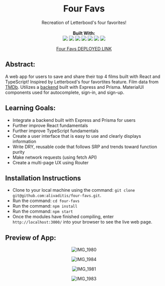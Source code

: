 <div align="center">
<h1> Four Favs </h1>
Recreation of Letterboxd's four favorites!<br> 

<br>
<b>Built With:</b>
<br>

  <img src="https://img.shields.io/badge/React-20232A?style=for-the-badge&logo=react&logoColor=61DAFB" />
  <img src="https://img.shields.io/badge/TypeScript-3178C6?style=for-the-badge&logo=TypeScript&logoColor=FFF" /> 
  <img src="https://img.shields.io/badge/CSS3-1572B6?style=for-the-badge&logo=css3&logoColor=white" /> 
  <img src="https://img.shields.io/badge/HTML5-E34F26?style=for-the-badge&logo=html5&logoColor=white" />
  <img src="https://img.shields.io/badge/express.js-%23404d59.svg?style=for-the-badge&logo=html5&logoColor=white" />
  <img src="https://img.shields.io/badge/Prisma-3982CE?style=for-the-badge&logo=html5&logoColor=white" />
  <img src="https://img.shields.io/badge/postgres-%23316192.svg?style=for-the-badge&logo=html5&logoColor=white" />
  
[Four Favs DEPLOYED LINK](https://four-favs.vercel.app/)
</div>


## Abstract: 
A web app for users to save and share their top 4 films built with React and TypeScript!  Inspired by Letterboxd's four favortites feature.  Film data from [TMDb](https://www.themoviedb.org/?language=en-US).  Utilizes a [backend](https://github.com/alivaditis/four-favs-be) built with Express and Prisma.  MaterialUI components used for autocomplete, sign-in, and sign-up.

## Learning Goals:
- Integrate a backend built with Express and Prisma for users
- Further improve React fundamentals
- Further improve TypeScript fundamentals
- Create a user interface that is easy to use and clearly displays information
- Write DRY, reusable code that follows SRP and trends toward function purity
- Make network requests (using fetch API)
- Create a multi-page UX using Router

## Installation Instructions 
- Clone to your local machine using the command: `git clone git@github.com:alivaditis/four-favs.git`.
- Run the command: `cd four-favs`
- Run the command: `npm install`
- Run the command: `npm start`
- Once the modules have finished compiling, enter `http://localhost:3000/` into your browser to see the live web page. 


## Preview of App:

<div align="center">

![IMG_1980](https://github.com/alivaditis/four-favs/assets/123565022/69d44841-2d6c-41b4-a5f4-c409a3a3dc2d)

![IMG_1984](https://github.com/alivaditis/four-favs/assets/123565022/a940694f-468d-4acb-8072-b8b37848e26b)

![IMG_1981](https://github.com/alivaditis/four-favs/assets/123565022/eb0c98d6-bfcf-416b-81cf-a3de5f36543f)

![IMG_1983](https://github.com/alivaditis/four-favs/assets/123565022/736cbb4d-651f-4de7-96f0-ad08a59cb0c1)

</div>

